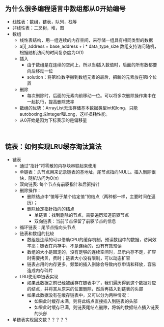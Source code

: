 ## 为什么很多编程语言中数组都从0开始编号
- 线性表：数组，链表，队列，栈等
- 非线性表：二叉树，堆，图
- 数组
  - 线性表结构，用一组连续的内存空间，来存储一组具有相同类型的数据
  - a[i]_address = base_address + i * data_type_size 数组支持访问随机，根据随机访问的时间复杂度为O(1)
  - 插入
    - 由于数组是在连续的空间上，所以当i插入数值时，后面的所有数都要向后移动一位
    - solution：将第i位数字搬到数组元素的最后，把新的元素放在第i个位置
  - 删除
    - 每次删除时，后面的元素向前移动一位。可以将多次删除操作集中在一起执行，提高删除效率
  - 数组的优势：ArrayList无法存储基本数据类型int和long，只能autoboxing成Integer和Long，这样损耗性能。
  - 从0开始是因为下标表示的是偏移量
<br>

## 链表：如何实现LRU缓存淘汰算法
- 链表
  - 通过“指针”将零散的内存块串联起来使用
  - 单链表：头节点用来记录链表的基地址，尾节点指向NULL。插入删除很快，随机访问为O(n)
  - 双向链表: 每个节点有前驱指针和后驱指针
  - 删除操作：
    - 删除结点中“值等于某个给定值”的结点（两种都一样，主要时间在遍历）；
    - 删除给定指针指向的结点
      - 单链表：找到删除的节点，需要遍历知道前驱节点
      - 双向链表：当前节点保留了前驱节点的信息
  - 循环链表：尾节点指向头节点
  - 链表和数组的比较
    - 数组是连续的可以借助CPU的缓存机制，预读数组中的数据，访问效率高；链表在内存中，不是连续的，没有有效预读
    - 数组的大小是固定的，没有足够的连续空间时，显示内存不足，扩容时需要拷贝，费时；链表大小没有限制，可以动态扩容
    - 链表占用的内存更多，频繁的插入删除会导致内存申请和释放，容易造成内存碎片
  - LRU使用单链表实现
    - 如果此数据之前已经被缓存在链表中了，我们遍历得到这个数据对应的结点，并将其从原来的位置删除，然后再插入到链表的头部
    - 如果此数据没有在缓存链表中，又可以分为两种情况：
      - 如果此时缓存未满，则将此结点直接插入到链表的头部
      - 如果此时缓存已满，则链表尾结点删除，将新的数据结点插入链表的头部
- 单链表实现回文数？？？？？
<br> 